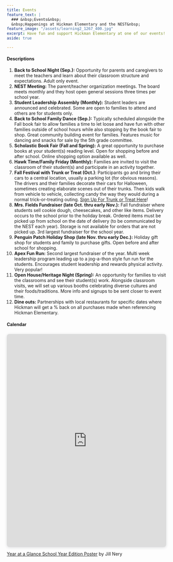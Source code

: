 ```yaml
---
title: Events
feature_text: |
  ### &nbsp;Events&nbsp;
  &nbsp;Happenings at Hickman Elementary and the NEST&nbsp;
feature_image: "/assets/learning2_1267_400.jpg"
excerpt: Have fun and support Hickman Elementary at one of our events!
aside: true

---
```

#### Descriptions

 1. **Back to School Night (Sep.):** Opportunity for parents and caregivers to meet the teachers and learn about their classroom structure and expectations. Adult only event.
 2. **NEST Meeting:** The parent/teacher organization meetings. The board meets monthly and they host open general sessions three times per school year.
 3. **Student Leadership Assembly (Monthly):** Student leaders are announced and celebrated. Some are open to families to attend and others are for students only.
 4. **Back to School Family Dance (Sep.):** Typically scheduled alongside the Fall book fair to allow families a time to let loose and have fun with other families outside of school hours while also stopping by the book fair to shop. Great community building event for families. Features music for dancing and snacks for sale by the 5th grade committee.
 5. **Scholastic Book Fair (Fall and Spring):** A great opportunity to purchase books at your student(s) reading level. Open for shopping before and after school. Online shopping option available as well.
 6. **Hawk Time/Family Friday (Monthly):** Families are invited to visit the classroom of their student(s) and participate in an activity together.
 7. **Fall Festival with Trunk or Treat (Oct.)**: Participants go and bring their cars to a central location, usually a parking lot (for obvious reasons). The drivers and their families decorate their cars for Halloween, sometimes creating elaborate scenes out of their trunks. Then kids walk from vehicle to vehicle, collecting candy the way they would during a normal trick-or-treating outing. [Sign Up For Trunk or Treat Here](https://docs.google.com/forms/d/e/1FAIpQLSdCvTPFrh96CBlmjeSN7IWnhC5XK8vPQmJ6LfuIq6tRpo8AGQ/viewform)!
 8. **Mrs. Fields Fundraiser (late Oct. thru early Nov.):** Fall fundraiser where students sell cookie dough, cheesecakes, and other like items. Delivery occurs to the school prior to the holiday break. Ordered items must be picked up from school on the date of delivery (to be communicated by the NEST each year). Storage is not available for orders that are not picked up. 3rd largest fundraiser for the school year.
 9. **Penguin Patch Holiday Shop (late Nov. thru early Dec.):** Holiday gift shop for students and family to purchase gifts. Open before and after school for shopping.
10. **Apex Fun Run:** Second largest fundraiser of the year. Multi week leadership program leading up to a jog-a-thon style fun run for the students. Encourages student leadership and rewards physical activity. Very popular!
11. **Open House/Heritage Night (Spring):** An opportunity for families to visit the classrooms and see their student(s) work. Alongside classroom visits, we will set up various booths celebrating diverse cultures and their foods/traditions. More info and signups to be sent closer to event time.
12. **Dine outs:** Partnerships with local restaurants for specific dates where Hickman will get a % back on all purchases made when referencing Hickman Elementary.

#### Calendar

<div style="position: relative; width: 100%; height: 0; padding-top: 133.3333%;
padding-bottom: 0; box-shadow: 0 2px 8px 0 rgba(63,69,81,0.16); margin-top: 1.6em; margin-bottom: 0.9em; overflow: hidden;
border-radius: 8px; will-change: transform;">
<iframe loading="lazy" style="position: absolute; width: 100%; height: 100%; top: 0; left: 0; border: none; padding: 0;margin: 0;"
src="https://www.canva.com/design/DAFI-4EeFZU/view?embed" allowfullscreen="allowfullscreen" allow="fullscreen">
</iframe>
</div>
<a href="https://www.canva.com/design/DAFI-4EeFZU/view?utm_content=DAFI-4EeFZU&utm_campaign=designshare&utm_medium=embeds&utm_source=link" target="_blank" rel="noopener">Year at a Glance School Year Edition Poster</a> by Jill Nery